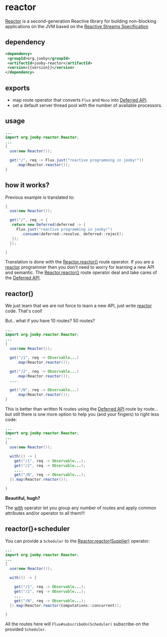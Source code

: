 # reactor

<a href="http://projectreactor.io">Reactor</a> is a second-generation Reactive library for building non-blocking applications on the JVM based on the <a href="http://www.reactive-streams.org">Reactive Streams Specification</a>

## dependency

```xml
<dependency>
 <groupId>org.jooby</groupId>
 <artifactId>jooby-reactor</artifactId>
 <version>{{version}}</version>
</dependency>
```

## exports

* map route operator that converts ```Flux``` and ```Mono``` into [Deferred API]({{defdocs}}/Deferred.html).
* set a default server thread pool with the number of available processors. 

## usage

```java
...
import org.jooby.reactor.Reactor;
...
{
  use(new Reactor());

  get("/", req -> Flux.just("reactive programming in jooby!"))
     .map(Reactor.reactor());
}
```

## how it works?

Previous example is translated to:

```java
{
  use(new Reactor());

  get("/", req -> {
   return new Deferred(deferred -> {
     Flux.just("reactive programming in jooby!")
       .consume(deferred::resolve, deferred::reject);
   });
  });

}
```

Translation is done with the [Reactor.reactor()]({{defdocs}}/reactor/Reactor.html#reactor--) route operator. If you are a <a href="http://projectreactor.io">reactor</a> programmer then you don't need to worry for learning a new API and semantic. The [Reactor.reactor()]({{defdocs}}/reactor/Reactor.html#reactor--) route operator deal and take cares of the [Deferred API]({{defdocs}}/Deferred.html).

## reactor()

We just learn that we are not force to learn a new API, just write <a href="http://projectreactor.io">reactor</a> code. That's cool!

But.. what if you have 10 routes? 50 routes?

```java
...
import org.jooby.reactor.Reactor;
...
{
  use(new Reactor());

  get("/1", req -> Observable...)
     .map(Reactor.reactor());
  
  get("/2", req -> Observable...)
     .map(Reactor.reactor());
  ....

  get("/N", req -> Observable...)
     .map(Reactor.reactor());
}
```

This is better than written N routes using the [Deferred API]({{defdocs}}/Deferred.html) route by route... but still there is one more option to help you (and your fingers) to right less code:

```java
...
import org.jooby.reactor.Reactor;
...
{
  use(new Reactor());

  with(() -> {
    get("/1", req -> Observable...);
    get("/2", req -> Observable...);
    ....
    get("/N", req -> Observable...);
  }).map(Reactor.reactor());

}
```

**Beautiful, hugh?**

The [with]({{defdocs}}/Routes.html#with-java.lang.Runnable-) operator let you group any number of routes and apply common attributes and/or operator to all them!!!

## reactor()+scheduler

You can provide a ```Scheduler``` to the [Reactor.reactor(Supplier)]({{defdocs}}/reactor/Reactor.html#reactor--) operator:

```java
...
import org.jooby.reactor.Reactor;
...
{
  use(new Reactor());

  with(() -> {

    get("/1", req -> Observable...);
    get("/2", req -> Observable...);
    ....
    get("/N", req -> Observable...);
  }).map(Reactor.reactor(Computations::concurrent));

}
```

All the routes here will ```Flux#subscribeOn(Scheduler)``` subscribe-on the provided ```Scheduler```.
